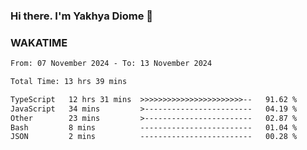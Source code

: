 ### Hi there. I'm Yakhya Diome 👋

### WAKATIME
<!--START_SECTION:waka-->

```txt
From: 07 November 2024 - To: 13 November 2024

Total Time: 13 hrs 39 mins

TypeScript   12 hrs 31 mins  >>>>>>>>>>>>>>>>>>>>>>>--   91.62 %
JavaScript   34 mins         >------------------------   04.19 %
Other        23 mins         >------------------------   02.87 %
Bash         8 mins          -------------------------   01.04 %
JSON         2 mins          -------------------------   00.28 %
```

<!--END_SECTION:waka-->
